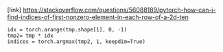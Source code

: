 [link] https://stackoverflow.com/questions/56088189/pytorch-how-can-i-find-indices-of-first-nonzero-element-in-each-row-of-a-2d-ten
```
idx = torch.arange(tmp.shape[1], 0, -1)
tmp2= tmp * idx
indices = torch.argmax(tmp2, 1, keepdim=True)

```